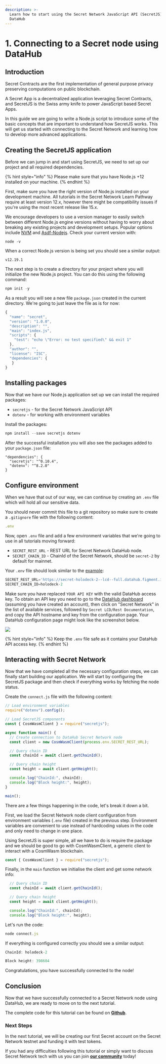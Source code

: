 ```yaml
---
description: >-
  Learn how to start using the Secret Network JavaScript API (SecretJS) with
  DataHub
---
```


# 1. Connecting to a Secret node using DataHub

## Introduction

Secret Contracts are the first implementation of general purpose privacy preserving computations on public blockchain.

A Secret App is a decentralized application leveraging Secret Contracts, and SecretJS is the Swiss army knife to power JavaScript based Secret Apps.

In this guide we are going to write a Node.js script to introduce some of the basic concepts that are important to understand how SecretJS works. This will get us started with connecting to the Secret Network and learning how to develop more advanced applications.

## Creating the SecretJS application

Before we can jump in and start using SecretJS, we need to set up our project and all required dependencies.

{% hint style="info" %}
Please make sure that you have Node.js +12 installed on your machine.
{% endhint %}

First, make sure you have the right version of Node.js installed on your development machine. All tutorials in the Secret Network Learn Pathway require at least version 12.x, however there might be compatibility issues if you're using the most recent release like 15.x.

We encourage developers to use a version manager to easily switch between different Node.js engine versions without having to worry about breaking any existing projects and development setups. Popular options include [NVM](https://github.com/nvm-sh/nvm) and [Asdf-Nodejs](https://github.com/asdf-vm/asdf-nodejs). Check your current version with:

```text
node -v
```

When a correct Node.js version is being set you should see a similar output:

```text
v12.19.1
```

The next step is to create a directory for your project where you will initialize the new Node.js project. You can do this using the following command:

```javascript
npm init -y
```

As a result you will see a new file `package.json` created in the current directory. We're going to just leave the file as is for now:

```javascript
{
  "name": "secret",
  "version": "1.0.0",
  "description": "",
  "main": "index.js",
  "scripts": {
    "test": "echo \"Error: no test specified\" && exit 1"
  },
  "author": "",
  "license": "ISC",
  "dependencies": {
   }
}
```

## Installing packages

Now that we have our Node.js application set up we can install the required packages:

* `secretjs` - for the Secret Network JavaScript API
* `dotenv` - for working with environment variables

Install the packages:

```javascript
npm install --save secretjs dotenv
```

After the successful installation you will also see the packages added to your `package.json` file:

```text
"dependencies": {
  "secretjs": "^0.10.4",
  "dotenv": "^8.2.0"
}
```

## Configure environment

When we have that out of our way, we can continue by creating an `.env` file which will hold all our sensitive data.

You should never commit this file to a git repository so make sure to create a `.gitignore` file with the following content:

```javascript
.env
```

Now, open `.env` file and add a few environment variables that we're going to use in all tutorials moving forward:

* `SECRET_REST_URL` - REST URL for Secret Network DataHub node.
* `SECRET_CHAIN_ID` - ChainId of the Secret Network, should be `secret-2` by default for mainnet.

Your `.env` file should look similar to the [example](https://github.com/figment-networks/tutorials/secret/.env.example):

```javascript
SECRET_REST_URL='https://secret-holodeck-2--lcd--full.datahub.figment.io/apikey/<YOUR API KEY>/'
SECRET_CHAIN_ID=holodeck-2
```

Make sure you have replaced `YOUR API KEY` with the valid DataHub access key. To obtain an API key you need to go to the [DataHub dashboard](https://datahub.figment.io/login) \(assuming you have created an account\), then click on "Secret Network" in the list of available services, followed by `Secret LCD/Rest Documentation`, and copy the API hostname and key from the configuration page. Your DataHub configuration page might look like the screenshot below.

![](https://github.com/figment-networks/datahub-learn/tree/b00d63c166d6206682f4b45402b6ee81d2e8cd11/.gitbook/assets/datahub-secret.png)

{% hint style="info" %}
Keep the `.env` file safe as it contains your DataHub API access key.
{% endhint %}

## Interacting with Secret Network

Now that we have completed all the necessary configuration steps, we can finally start building our application. We will start by configuring the SecretJS package and then check if everything works by fetching the node status.

Create the `connect.js` file with the following content:

```javascript
// Load environment variables
require("dotenv").config();

// Load SecretJS components
const { CosmWasmClient } = require("secretjs");

async function main() {
  // Create connection to DataHub Secret Network node
  const client = new CosmWasmClient(process.env.SECRET_REST_URL);

  // Query chain ID
  const chainId = await client.getChainId();

  // Query chain height
  const height = await client.getHeight();

  console.log("ChainId:", chainId);
  console.log("Block height:", height);
}

main();
```

There are a few things happening in the code, let's break it down a bit.

First, we load the Secret Network node client configuration from environment variables \(`.env` file\) created in the previous step. Environment variables are convenient to use instead of hardcoding values in the code and only need to change in one place.

Using SecretJS is super simple, all we have to do is require the package and we should be good to go with CosmWasmClient, a generic client to interact with a CosmWasm blockchain.

```javascript
const { CosmWasmClient } = require("secretjs");
```

Finally, in the `main` function we initialise the client and get some network info:

```javascript
  // Query chain ID
  const chainId = await client.getChainId();

  // Query chain height
  const height = await client.getHeight();

  console.log("ChainId:", chainId);
  console.log("Block height:", height);
```

Let's run the code:

```javascript
node connect.js
```

If everything is configured correctly you should see a similar output:

```javascript
ChainId: holodeck-2

Block height: 398604
```

Congratulations, you have successfully connected to the node!

## Conclusion

Now that we have successfully connected to a Secret Network node using DataHub, we are ready to move on to the next tutorial.

The complete code for this tutorial can be found on [**Github**](https://github.com/figment-networks/tutorials/blob/main/secret/1_connecting_to_node/connect.js).

### Next Steps

In the next tutorial, we will be creating our first Secret account on the Secret Network testnet and funding it with test tokens.

If you had any difficulties following this tutorial or simply want to discuss Secret Network tech with us you can join [**our community**](https://discord.gg/fszyM7K) today!

